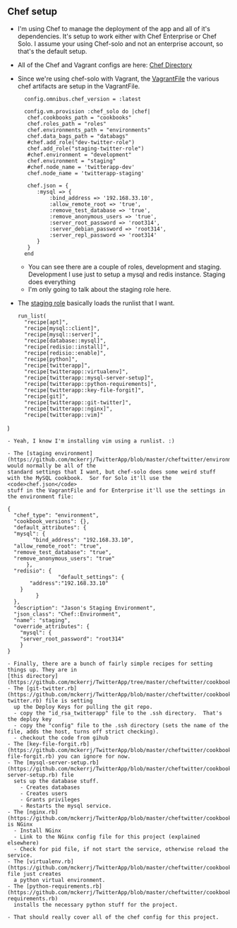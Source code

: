## Chef setup

- I'm using Chef to manage the deployment of the app and all of it's dependencies.  It's setup to work either with Chef Enterprise or Chef Solo.
  I assume your using Chef-solo and not an enterprise account, so that's the default setup.
- All of the Chef and Vagrant configs are here: [Chef Directory](https://github.com/mckerrj/TwitterApp/tree/master/cheftwitter)
- Since we're using chef-solo with Vagrant, the [VagrantFile](https://github.com/mckerrj/TwitterApp/blob/master/cheftwitter/Vagrantfile) the
  various chef artifacts are setup in the VagrantFile.
  ```
    config.omnibus.chef_version = :latest

    config.vm.provision :chef_solo do |chef|
     chef.cookbooks_path = "cookbooks"
     chef.roles_path = "roles"
     chef.environments_path = "environments"
     chef.data_bags_path = "databags"
     #chef.add_role("dev-twitter-role")
     chef.add_role("staging-twitter-role")
     #chef.environment = "development"
     chef.environment = "staging"
     #chef.node_name = 'twitterapp-dev'
     chef.node_name = 'twitterapp-staging'

     chef.json = {
        :mysql => {
            :bind_address => '192.168.33.10',
            :allow_remote_root => 'true',
            :remove_test_database => 'true',
            :remove_anonymous_users => 'true',
            :server_root_password => 'root314',
            :server_debian_password => 'root314',
            :server_repl_password => 'root314'
        }
     }
    end
  ```

  - You can see there are a couple of roles, development and staging.  Development I use just to setup a mysql and redis instance.  Staging does everything
  - I'm only going to talk about the staging role here.

- The [staging role](https://github.com/mckerrj/TwitterApp/blob/master/cheftwitter/roles/staging-twitter-role.rb) basically loads the runlist that I want.
  ```
  run_list(
    "recipe[apt]",
    "recipe[mysql::client]",
    "recipe[mysql::server]",
    "recipe[database::mysql]",
    "recipe[redisio::install]",
    "recipe[redisio::enable]",
    "recipe[python]",
    "recipe[twitterapp]",
    "recipe[twitterapp::virtualenv]",
    "recipe[twitterapp::mysql-server-setup]",
    "recipe[twitterapp::python-requirements]",
    "recipe[twitterapp::key-file-forgit]",
    "recipe[git]",
    "recipe[twitterapp::git-twitter]",
    "recipe[twitterapp::nginx]",
    "recipe[twitterapp::vim]"
)
  ```
  - Yeah, I know I'm installing vim using a runlist. :)

- The [staging environment](https://github.com/mckerrj/TwitterApp/blob/master/cheftwitter/environments/staging.json) would normally be all of the
  standard settings that I want, but chef-solo does some weird stuff with the MySQL cookbook.  Sor for Solo it'll use the <code>chef.json</code>
  stuff in the VagrantFile and for Enterprise it'll use the settings in the environment file:
  ```
    {
      "chef_type": "environment",
      "cookbook_versions": {},
      "default_attributes": {
      "mysql": {
            "bind_address": "192.168.33.10",
      "allow_remote_root": "true",
      "remove_test_database": "true",
      "remove_anonymous_users": "true"
          },
      "redisio": {
                    "default_settings": {
           "address":"192.168.33.10"
        }
             }
      },
      "description": "Jason's Staging Environment",
      "json_class": "Chef::Environment",
      "name": "staging",
      "override_attributes": {
        "mysql": {
        "server_root_password": "root314"
        }
    }
  ```
- Finally, there are a bunch of fairly simple recipes for setting things up. They are in
  [this directory](https://github.com/mckerrj/TwitterApp/tree/master/cheftwitter/cookbooks/twitterapp/recipes)
  - The [git-twitter.rb](https://github.com/mckerrj/TwitterApp/blob/master/cheftwitter/cookbooks/twitterapp/recipes/git-twitter.rb) file is setting
    up the Deploy Keys for pulling the git repo.
    - copy the "id_rsa_twitterapp" file to the .ssh directory.  That's the deploy key
    - copy the "config" file to the .ssh directory (sets the name of the file, adds the host, turns off strict checking).
    - checkout the code from gihub
  - The [key-file-forgit.rb](https://github.com/mckerrj/TwitterApp/blob/master/cheftwitter/cookbooks/twitterapp/recipes/key-file-forgit.rb) you can ignore for now.
  - The [mysql-server-setup.rb](https://github.com/mckerrj/TwitterApp/blob/master/cheftwitter/cookbooks/twitterapp/recipes/mysql-server-setup.rb) file
    sets up the database stuff.
      - Creates databases
      - Creates users
      - Grants privileges
      - Restarts the mysql service.
  - The [nginx.rb](https://github.com/mckerrj/TwitterApp/blob/master/cheftwitter/cookbooks/twitterapp/recipes/nginx.rb) is NGinx
    - Install NGinx
    - Link to the NGinx config file for this project (explained elsewhere)
    - Check for pid file, if not start the service, otherwise reload the service.
  - The [virtualenv.rb](https://github.com/mckerrj/TwitterApp/blob/master/cheftwitter/cookbooks/twitterapp/recipes/virtualenv.rb) file just creates
    a python virtual environment.
  - The [python-requirements.rb](https://github.com/mckerrj/TwitterApp/blob/master/cheftwitter/cookbooks/twitterapp/recipes/python-requirements.rb)
    installs the necessary python stuff for the project.

- That should really cover all of the chef config for this project.

